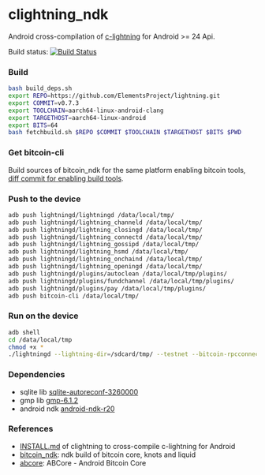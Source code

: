 # clightning_ndk


Android cross-compilation of [c-lightning](https://github.com/ElementsProject/lightning) for Android >= 24 Api.

Build status: [![Build Status](https://travis-ci.com/lvaccaro/clightning_ndk.svg?branch=master)](https://travis-ci.com/lvaccaro/clightning_ndk)

### Build
```bash
bash build_deps.sh
export REPO=https://github.com/ElementsProject/lightning.git
export COMMIT=v0.7.3
export TOOLCHAIN=aarch64-linux-android-clang
export TARGETHOST=aarch64-linux-android
export BITS=64
bash fetchbuild.sh $REPO $COMMIT $TOOLCHAIN $TARGETHOST $BITS $PWD
```

### Get bitcoin-cli
Build sources of bitcoin_ndk for the same platform enabling bitcoin tools, [diff commit for enabling build tools](https://github.com/lvaccaro/bitcoin_ndk/commit/35b63e11ed6efc9d9dbc787759fd0e8b0b8311f4).


### Push to the device
```bash
adb push lightningd/lightningd /data/local/tmp/
adb push lightningd/lightning_channeld /data/local/tmp/
adb push lightningd/lightning_closingd /data/local/tmp/
adb push lightningd/lightning_connectd /data/local/tmp/
adb push lightningd/lightning_gossipd /data/local/tmp/
adb push lightningd/lightning_hsmd /data/local/tmp/
adb push lightningd/lightning_onchaind /data/local/tmp/
adb push lightningd/lightning_openingd /data/local/tmp/
adb push lightningd/plugins/autoclean /data/local/tmp/plugins/
adb push lightningd/plugins/fundchannel /data/local/tmp/plugins/
adb push lightningd/plugins/pay /data/local/tmp/plugins/
adb push bitcoin-cli /data/local/tmp/
```

### Run on the device
```bash
adb shell
cd /data/local/tmp
chmod +x *
./lightningd --lightning-dir=/sdcard/tmp/ --testnet --bitcoin-rpcconnect=*** --bitcoin-rpcuser=*** --bitcoin-rpcpassword=*** --bitcoin-rpcport=18332 --bitcoin-cli=/data/local/tmp/bitcoin-cli --bitcoin-datadir=/sdcard/tmp/ --plugin-dir=/data/local/tmp/plugins --log-level=debug
```

### Dependencies
* sqlite lib [sqlite-autoreconf-3260000](https://www.sqlite.org/2018/sqlite-autoconf-3260000.tar.gz)
* gmp lib [gmp-6.1.2](https://gmplib.org/download/gmp/gmp-6.1.2.tar.bz2)
* android ndk [android-ndk-r20](https://dl.google.com/android/repository/android-ndk-r20-linux-x86_64.zip)


### References
* [INSTALL.md](https://github.com/ElementsProject/lightning/blob/master/doc/INSTALL.md#to-cross-compile-for-android)  of clightning to cross-compile c-lightning for Android
* [bitcoin_ndk](https://github.com/greenaddress/bitcoin_ndk/): ndk build of bitcoin core, knots and liquid
* [abcore](https://github.com/greenaddress/abcore/): ABCore - Android Bitcoin Core
